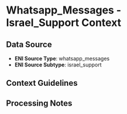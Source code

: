 # Whatsapp_Messages - Israel_Support Context

## Data Source
- **ENI Source Type**: whatsapp_messages
- **ENI Source Subtype**: israel_support

## Context Guidelines

<!-- Add your context guidelines here -->

## Processing Notes

<!-- Add any specific processing notes for this data type -->

